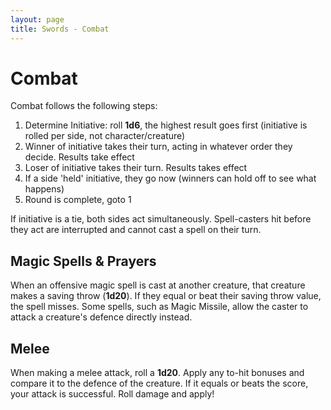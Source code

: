 ```yaml
---
layout: page
title: Swords - Combat
---
```


# Combat

Combat follows the following steps:
1.	Determine Initiative: roll **1d6**, the highest result goes first (initiative is rolled per side, not character/creature)
2.	Winner of initiative takes their turn, acting in whatever order they decide. Results take effect
3.	Loser of initiative takes their turn. Results takes effect
4.	If a side 'held' initiative, they go now (winners can hold off to see what happens)
5.	Round is complete, goto 1

If initiative is a tie, both sides act simultaneously. Spell-casters hit before they act are 
interrupted and cannot cast a spell on their turn.

## Magic Spells & Prayers

When an offensive magic spell is cast at another creature, that creature makes a saving throw (**1d20**). 
If they equal or beat their saving throw value, the spell misses. Some spells, such as Magic Missile, 
allow the caster to attack a creature's defence directly instead.

## Melee

When making a melee attack, roll a **1d20**. Apply any to-hit bonuses and compare it to the defence 
of the creature. If it equals or beats the score, your attack is successful. Roll damage and apply!
